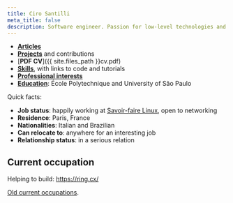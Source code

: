 ```yaml
---
title: Ciro Santilli
meta_title: false
description: Software engineer. Passion for low-level technologies and educational applications.
---
```


- [**Articles**](articles)
- [**Projects**](projects) and contributions
- [**PDF CV**]({{ site.files_path }}cv.pdf)
- [**Skills**](skills), with links to code and tutorials
- [**Professional interests**](interests)
- [**Education**](education): École Polytechnique and University of São Paulo

Quick facts:

- **Job status**: happily working at [Savoir-faire Linux](https://www.savoirfairelinux.com/), open to networking
- **Residence**: Paris, France
- **Nationalities**: Italian and Brazilian
- **Can relocate to**: anywhere for an interesting job
- **Relationship status**: in a serious relation

## Current occupation

Helping to build: <https://ring.cx/>

[Old current occupations](old-current).
